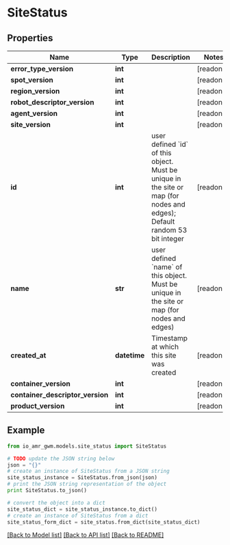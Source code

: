 # SiteStatus


## Properties
Name | Type | Description | Notes
------------ | ------------- | ------------- | -------------
**error_type_version** | **int** |  | [readonly] 
**spot_version** | **int** |  | [readonly] 
**region_version** | **int** |  | [readonly] 
**robot_descriptor_version** | **int** |  | [readonly] 
**agent_version** | **int** |  | [readonly] 
**site_version** | **int** |  | [readonly] 
**id** | **int** | user defined &#x60;id&#x60; of this object. Must be unique in the site or map (for nodes and edges); Default random 53 bit integer | [readonly] 
**name** | **str** | user defined &#x60;name&#x60; of this object. Must be unique in the site or map (for nodes and edges) | [readonly] 
**created_at** | **datetime** | Timestamp at which this site was created | [readonly] 
**container_version** | **int** |  | [readonly] 
**container_descriptor_version** | **int** |  | [readonly] 
**product_version** | **int** |  | [readonly] 

## Example

```python
from io_amr_gwm.models.site_status import SiteStatus

# TODO update the JSON string below
json = "{}"
# create an instance of SiteStatus from a JSON string
site_status_instance = SiteStatus.from_json(json)
# print the JSON string representation of the object
print SiteStatus.to_json()

# convert the object into a dict
site_status_dict = site_status_instance.to_dict()
# create an instance of SiteStatus from a dict
site_status_form_dict = site_status.from_dict(site_status_dict)
```
[[Back to Model list]](../README.md#documentation-for-models) [[Back to API list]](../README.md#documentation-for-api-endpoints) [[Back to README]](../README.md)


